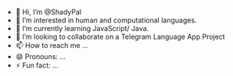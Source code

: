 - 👋 Hi, I’m @ShadyPal
- 👀 I’m interested in human and computational languages.
- 🌱 I’m currently learning JavaScript/ Java.
- 💞️ I’m looking to collaborate on a Telegram Language App Project
- 📫 How to reach me ...
- 😄 Pronouns: ...
- ⚡ Fun fact: ...

<!---
ShadyPal/ShadyPal is a ✨ special ✨ repository because its `README.md` (this file) appears on your GitHub profile.
You can click the Preview link to take a look at your changes.
--->
